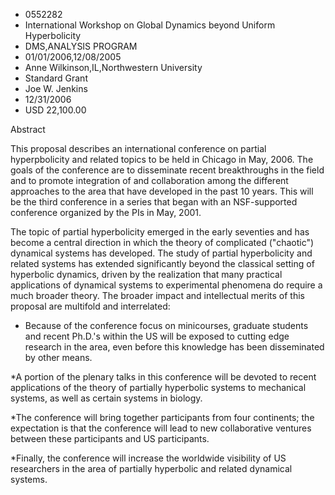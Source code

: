 
* 0552282
* International Workshop on Global Dynamics beyond Uniform Hyperbolicity
* DMS,ANALYSIS PROGRAM
* 01/01/2006,12/08/2005
* Anne Wilkinson,IL,Northwestern University
* Standard Grant
* Joe W. Jenkins
* 12/31/2006
* USD 22,100.00

Abstract

This proposal describes an international conference on partial hyperpbolicity
and related topics to be held in Chicago in May, 2006. The goals of the
conference are to disseminate recent breakthroughs in the field and to promote
integration of and collaboration among the different approaches to the area that
have developed in the past 10 years. This will be the third conference in a
series that began with an NSF-supported conference organized by the PIs in May,
2001.

The topic of partial hyperbolicity emerged in the early seventies and has become
a central direction in which the theory of complicated ("chaotic") dynamical
systems has developed. The study of partial hyperbolicity and related systems
has extended significantly beyond the classical setting of hyperbolic dynamics,
driven by the realization that many practical applications of dynamical systems
to experimental phenomena do require a much broader theory. The broader impact
and intellectual merits of this proposal are multifold and interrelated:

* Because of the conference focus on minicourses, graduate students and recent
Ph.D.'s within the US will be exposed to cutting edge research in the area, even
before this knowledge has been disseminated by other means.

*A portion of the plenary talks in this conference will be devoted to recent
applications of the theory of partially hyperbolic systems to mechanical
systems, as well as certain systems in biology.

*The conference will bring together participants from four continents; the
expectation is that the conference will lead to new collaborative ventures
between these participants and US participants.

*Finally, the conference will increase the worldwide visibility of US
researchers in the area of partially hyperbolic and related dynamical systems.


